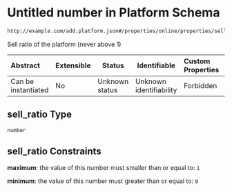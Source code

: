 # Untitled number in Platform Schema

```txt
http://example.com/add.platform.json#/properties/online/properties/sell_ratio
```

Sell ratio of the platform (never above 1)


| Abstract            | Extensible | Status         | Identifiable            | Custom Properties | Additional Properties | Access Restrictions | Defined In                                                                           |
| :------------------ | ---------- | -------------- | ----------------------- | :---------------- | --------------------- | ------------------- | ------------------------------------------------------------------------------------ |
| Can be instantiated | No         | Unknown status | Unknown identifiability | Forbidden         | Allowed               | none                | [add-platform.schema.json\*](../out/add-platform.schema.json "open original schema") |

## sell_ratio Type

`number`

## sell_ratio Constraints

**maximum**: the value of this number must smaller than or equal to: `1`

**minimum**: the value of this number must greater than or equal to: `0`
